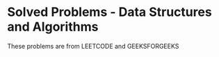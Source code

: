 # Solved Problems - Data Structures and Algorithms

These problems are from LEETCODE and GEEKSFORGEEKS


